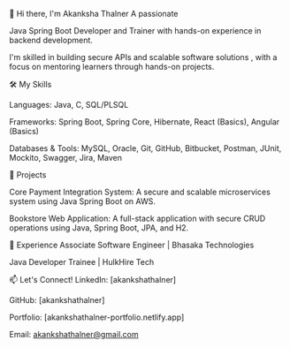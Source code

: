 
👋 Hi there, I'm Akanksha Thalner
A passionate 

Java Spring Boot Developer and Trainer with hands-on experience in backend development.

I'm skilled in building secure APIs and scalable software solutions , with a focus on mentoring learners through hands-on projects.

🛠️ My Skills

Languages: Java, C, SQL/PLSQL 


Frameworks: Spring Boot, Spring Core, Hibernate, React (Basics), Angular (Basics) 


Databases & Tools: MySQL, Oracle, Git, GitHub, Bitbucket, Postman, JUnit, Mockito, Swagger, Jira, Maven 

🚀 Projects

Core Payment Integration System: A secure and scalable microservices system using Java Spring Boot on AWS.


Bookstore Web Application: A full-stack application with secure CRUD operations using Java, Spring Boot, JPA, and H2.

💼 Experience
Associate Software Engineer | Bhasaka Technologies 

Java Developer Trainee | HulkHire Tech 

📫 Let's Connect!
LinkedIn: [akankshathalner]

GitHub: [akankshathalner]

Portfolio: [akankshathalner-portfolio.netlify.app]


Email: akankshathalner@gmail.com 
